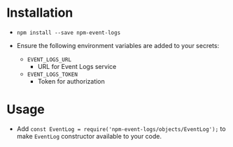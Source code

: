 # Installation
* `npm install --save npm-event-logs`

* Ensure the following environment variables are added to your secrets:
  * `EVENT_LOGS_URL`
    - URL for Event Logs service
  * `EVENT_LOGS_TOKEN`
    - Token for authorization

# Usage
* Add `const EventLog = require('npm-event-logs/objects/EventLog');` to make `EventLog` constructor available to your code.
